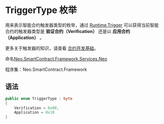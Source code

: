 # TriggerType 枚举

用来表示智能合约触发器类型的枚举，通过 [Runtime.Trigger](Runtime/Trigger.md) 可以获得当前智能合约的触发器类型是 **验证合约（Verification）** 还是以 **应用合约（Application）** 。

更多关于触发器的知识，请查看 [合约开发基础](../../../../../sc/write/basics.md)。

命名[Neo.SmartContract.Framework.Services.Neo](../neo.md)

程序集：Neo.SmartContract.Framework

## 语法

```c#
public enum TriggerType : byte
{
    Verification = 0x00,
    Application = 0x10
}
```

